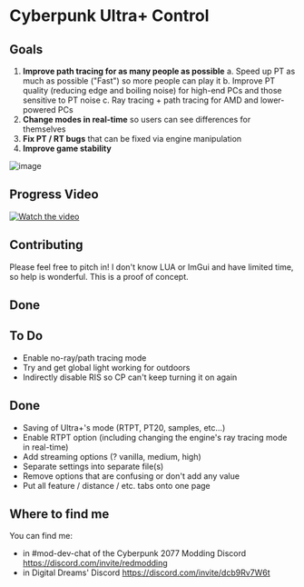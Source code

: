 # Cyberpunk Ultra+ Control

## Goals
1. **Improve path tracing for as many people as possible**
  a. Speed up PT as much as possible ("Fast") so more people can play it
  b. Improve PT quality (reducing edge and boiling noise) for high-end PCs and those sensitive to PT noise
  c. Ray tracing + path tracing for AMD and lower-powered PCs
3. **Change modes in real-time** so users can see differences for themselves
4. **Fix PT / RT bugs** that can be fixed via engine manipulation
5. **Improve game stability**

![image](https://github.com/sammilucia/cyberpunk-ultra-plus/assets/3295286/a815f4b9-534d-4a2a-a2dc-b48feed671f6)

## Progress Video

[![Watch the video](https://img.youtube.com/vi/upY_oe_SJHQ/default.jpg)](https://youtu.be/upY_oe_SJHQ)

## Contributing

Please feel free to pitch in! I don't know LUA or ImGui and have limited time, so help is wonderful. This is a proof of concept.

## Done

## To Do
- Enable no-ray/path tracing mode
- Try and get global light working for outdoors
- Indirectly disable RIS so CP can't keep turning it on again

## Done
- Saving of Ultra+'s mode (RTPT, PT20, samples, etc...)
- Enable RTPT option (including changing the engine's ray tracing mode in real-time)
- Add streaming options (? vanilla, medium, high)
- Separate settings into separate file(s)
- Remove options that are confusing or don't add any value
- Put all feature / distance / etc. tabs onto one page

## Where to find me

You can find me:
- in #mod-dev-chat of the Cyberpunk 2077 Modding Discord https://discord.com/invite/redmodding
- in Digital Dreams' Discord https://discord.com/invite/dcb9Rv7W6t

